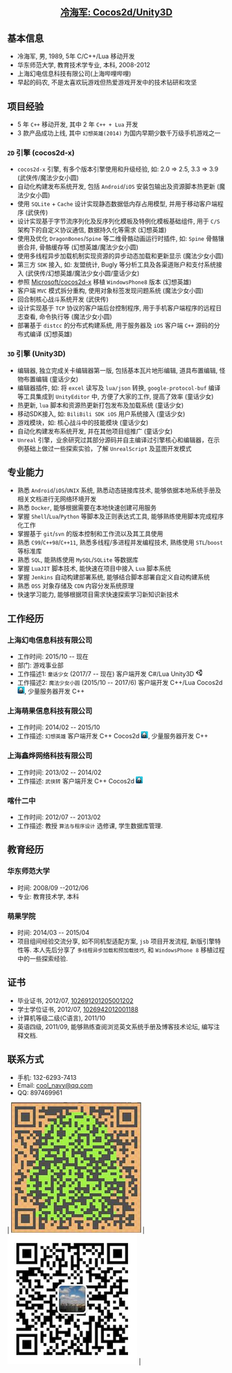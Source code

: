 ## [<center> 冷海军: Cocos2d/Unity3D </center>](https://cn00.github.io/resume/lenghaijun)

## 基本信息
* 冷海军, 男, 1989, 5年 C/C++/Lua 移动开发
* 华东师范大学, 教育技术学专业, 本科, 2008-2012
* 上海幻电信息科技有限公司(上海哔哩哔哩)
* 早起的码农, 不是太喜欢玩游戏但热爱游戏开发中的技术钻研和攻坚

## 项目经验
* 5 年 `C++` 移动开发, 其中 2 年 `C++ + Lua` 开发
* 3 款产品成功上线, 其中 `幻想英雄(2014)` 为国内早期少数千万级手机游戏之一

### `2D` 引擎 (cocos2d-x)
* `cocos2d-x` 引擎, 有多个版本引擎使用和升级经验, 如: 2.0 => 2.5, 3.3 => 3.9 (武侠传/魔法少女小圆)
* 自动化构建发布系统开发, 包括 `Android`/`iOS` 安装包输出及资源脚本热更新 (魔法少女小圆)
* 使用 `SQLite` + `Cache` 设计实现静态数据低内存占用模型, 并用于移动客户端程序 (武侠传)
* 设计实现基于字节流序列化及反序列化模板及特例化模板基础组件, 用于 `C/S` 架构下的自定义协议通信, 数据持久化等需求 (幻想英雄)
* 使用及优化 `DragonBones`/`Spine` 等二维骨骼动画运行时插件, 如: `Spine` 骨骼镶嵌合并, 骨骼缓存等 (幻想英雄/魔法少女小圆)
* 使用多线程异步加载机制实现资源的异步动态加载和更新显示 (魔法少女小圆)
* 第三方 `SDK` 接入, 如: 友盟统计, Bugly 等分析工具及各渠道账户和支付系统接入 (武侠传/幻想英雄/魔法少女小圆/童话少女)
* 参照 [Microsoft/cocos2d-x](https://github.com/Microsoft/cocos2d-x) 移植 `WindowsPhone8` 版本 (幻想英雄)
* 客户端 `MVC` 模式拆分重构, 使用对象标签发现问题系统 (魔法少女小圆)
* 回合制核心战斗系统开发 (武侠传)
* 设计实现基于 `TCP` 协议的客户端后台控制程序, 用于手机客户端程序的远程日志查看, 命令执行等 (魔法少女小圆)
* 部署基于 `distcc` 的分布式构建系统, 用于服务器及 `iOS` 客户端 `C++` 源码的分布式编译 (幻想英雄)

### `3D` 引擎 (Unity3D)
* 编辑器, 独立完成关卡编辑器第一版, 包括基本瓦片地形编辑, 道具布置编辑, 怪物布置编辑 (童话少女)
* 编辑器插件, 如: 将 `excel` 读写及 `lua/json` 转换, `google-protocol-buf` 编译等工具集成到 `UnityEditor` 中, 方便了大家的工作, 提高了效率 (童话少女)
* 热更新, `lua` 脚本和资源热更新打包发布及加载系统 (童话少女)
* 移动SDK接入, 如: `BiliBili SDK iOS` 用户系统接入 (童话少女)
* 游戏模块，如: 核心战斗中的技能模块 (童话少女)
* 自动化构建发布系统开发, 并在其他项目组推广 (童话少女)
* `Unreal` 引擎，业余研究过其部分源码并自主编译过引擎核心和编辑器，在示例基础上做过一些探索实验，了解 `UnrealScript` 及蓝图开发模式

## 专业能力
* 熟悉 `Android`/`iOS`/`UNIX` 系统, 熟悉动态链接库技术, 能够依据本地系统手册及相关文档进行无网络环境开发
* 熟悉 `Docker`, 能够根据需要在本地快速创建可用服务
* 掌握 `Shell`/`Lua`/`Python` 等脚本及正则表达式工具, 能够熟练使用脚本完成程序化工作
* 掌握基于 `git`/`svn` 的版本控制和工作流以及其工具使用
* 熟悉 `C99`/`C++98`/`C++11`, 熟悉多线程/多进程并发编程技术, 熟练使用 `STL`/`boost` 等标准库
* 熟悉 `SQL`, 能熟练使用 `MySQL`/`SQLite` 等数据库
* 掌握 `LuaJIT` 脚本技术, 能快速在项目中接入 `Lua` 脚本系统
* 掌握 `Jenkins` 自动构建部署系统, 能够结合脚本部署自定义自动构建系统
* 熟悉 `OSS` 对象存储及 `CDN` 内容分发系统原理
* 快速学习能力, 能够根据项目需求快速探索学习新知识新技术

## 工作经历

### 上海幻电信息科技有限公司 
* 工作时间: 2015/10 -- 现在
* 部门: 游戏事业部
* 工作描述1: `童话少女` (2017/7 -- 现在) 客户端开发 C#/Lua Unity3D ![Unity](../img/icon/unity-16.png)
* 工作描述2: `魔法少女小圆` (2015/10 -- 2017/6) 客户端开发 C++/Lua Cocos2d ![cocos](../img/icon/cocos-16.png), 少量服务器开发 C++

### 上海萌果信息科技有限公司 
* 工作时间: 2014/02 -- 2015/10
* 工作描述: `幻想英雄` 客户端开发 C++ Cocos2d ![cocos](../img/icon/cocos-16.png), 少量服务器开发 C++

### 上海鑫烨网络科技有限公司 
* 工作时间: 2013/02 -- 2014/02 
* 工作描述: `武侠转` 客户端开发 C++ Cocos2d ![cocos](../img/icon/cocos-16.png)

### 喀什二中 
* 工作时间: 2012/07 -- 2013/02 
* 工作描述: 教授 `算法与程序设计` 选修课, 学生数据库管理.

## 教育经历
### 华东师范大学 
* 时间: 2008/09 --2012/06 
* 专业: 教育技术学, 本科

### 萌果学院 
* 时间: 2014/03 -- 2015/04
* 项目组间经验交流分享, 如不同机型适配方案, `jsb` 项目开发流程, 新版引擎特性等. 本人先后分享了 `多线程异步加载和预加载技巧`, 和 `WindowsPhone 8` 移植过程中的一些探索经验.

## 证书
* 毕业证书, 2012/07, [102691201205001202]()
* 学士学位证书, 2012/07, [1026942012001188]()
* 计算机等级二级(C语言), 2011/10 []()
* 英语四级, 2011/09, 能够熟练查阅浏览英文系统手册及博客技术论坛, 编写注释文档.

## 联系方式
* 手机: 132-6293-7413 
* Email: <cool_navy@qq.com> 
* QQ: 897469961

| ![QQ](../img/qq.qr.300.jpg) | ![wx](../img/wx.qr.300.jpg) |
